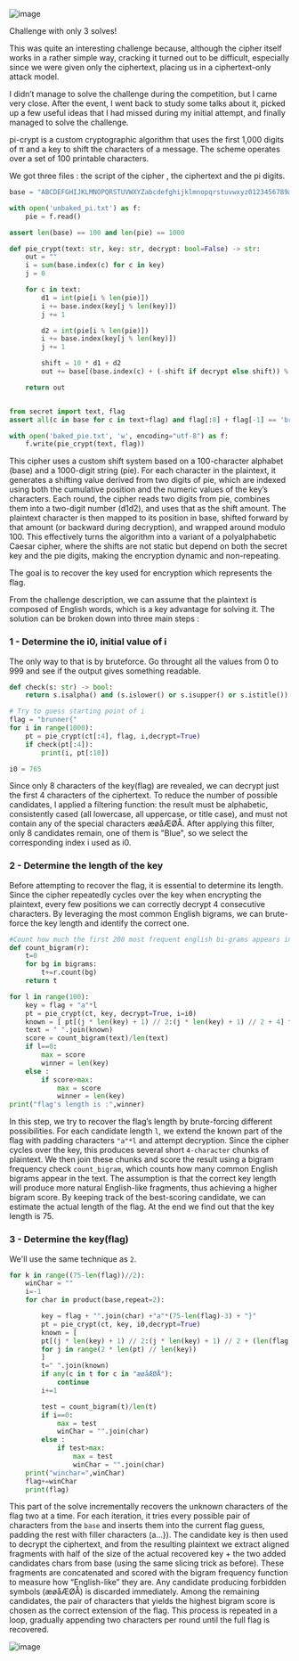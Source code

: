 ![image](./assets/pi-crypt.png)

Challenge with only 3 solves!

This was quite an interesting challenge because, although the cipher itself works in a rather simple way, cracking it turned out to be difficult, especially since we were given only the ciphertext, placing us in a ciphertext-only attack model.

I didn’t manage to solve the challenge during the competition, but I came very close. After the event, I went back to study some talks about it, picked up a few useful ideas that I had missed during my initial attempt, and finally managed to solve the challenge.

pi-crypt is a custom cryptographic algorithm that uses the first 1,000 digits of π and a key to shift the characters of a message. The scheme operates over a set of 100 printable characters.

We got three files : the script of the cipher , the ciphertext and the pi digits.

```py
base = "ABCDEFGHIJKLMNOPQRSTUVWXYZabcdefghijklmnopqrstuvwxyz0123456789æøåÆØÅ .,!?-:()[]/{}=<>+_@^|~%$#&*`“';"

with open('unbaked_pi.txt') as f:
    pie = f.read()

assert len(base) == 100 and len(pie) == 1000

def pie_crypt(text: str, key: str, decrypt: bool=False) -> str:
    out = ""
    i = sum(base.index(c) for c in key)
    j = 0

    for c in text:
        d1 = int(pie[i % len(pie)])
        i += base.index(key[j % len(key)])
        j += 1

        d2 = int(pie[i % len(pie)])
        i += base.index(key[j % len(key)])
        j += 1

        shift = 10 * d1 + d2
        out += base[(base.index(c) + (-shift if decrypt else shift)) % len(base)]

    return out


from secret import text, flag
assert all(c in base for c in text+flag) and flag[:8] + flag[-1] == 'brunner{}'

with open('baked_pie.txt', 'w', encoding="utf-8") as f:
    f.write(pie_crypt(text, flag))
```
This cipher uses a custom shift system based on a 100-character alphabet (base) and a 1000-digit string (pie). For each character in the plaintext, it generates a shifting value derived from two digits of pie, which are indexed using both the cumulative position and the numeric values of the key’s characters. Each round, the cipher reads two digits from pie, combines them into a two-digit number (d1d2), and uses that as the shift amount. The plaintext character is then mapped to its position in base, shifted forward by that amount (or backward during decryption), and wrapped around modulo 100. This effectively turns the algorithm into a variant of a polyalphabetic Caesar cipher, where the shifts are not static but depend on both the secret key and the pie digits, making the encryption dynamic and non-repeating.

The goal is to recover the key used for encryption which represents the flag.

From the challenge description, we can assume that the plaintext is composed of English words, which is a key advantage for solving it. The solution can be broken down into three main steps :

### 1 - Determine the i0, initial value of i

The only way to that is by bruteforce. Go throught all the values from 0 to 999 and see if the output gives something readable.

```py
def check(s: str) -> bool:
    return s.isalpha() and (s.islower() or s.isupper() or s.istitle()) and not any(c in s for c in "æøåÆØÅ")

# Try to guess starting point of i
flag = "brunner{"
for i in range(1000):
    pt = pie_crypt(ct[:4], flag, i,decrypt=True)
    if check(pt[:4]):
        print(i, pt[:10])

i0 = 765
```
Since only 8 characters of the key(flag) are revealed, we can decrypt just the first 4 characters of the ciphertext. To reduce the number of possible candidates, I applied a filtering function: the result must be alphabetic, consistently cased (all lowercase, all uppercase, or title case), and must not contain any of the special characters æøåÆØÅ. After applying this filter, only 8 candidates remain, one of them is "Blue", so we select the corresponding index i used as i0.

### 2 - Determine the length of the key

Before attempting to recover the flag, it is essential to determine its length. Since the cipher repeatedly cycles over the key when encrypting the plaintext, every few positions we can correctly decrypt 4 consecutive characters. By leveraging the most common English bigrams, we can brute-force the key length and identify the correct one.

```py
#Count how much the first 200 most frequent english bi-grams appears in a text
def count_bigram(r):
    t=0
    for bg in bigrams:
        t+=r.count(bg)
    return t

for l in range(100):
    key = flag + "a"*l
    pt = pie_crypt(ct, key, decrypt=True, i=i0)
    known = [ pt[(j * len(key) + 1) // 2:(j * len(key) + 1) // 2 + 4] for j in range(2 * len(pt) // len(key)) ] # builds a list of all 4-character segments after each reuse of the key.
    text = " ".join(known)
    score = count_bigram(text)/len(text)
    if l==0:
        max = score
        winner = len(key)
    else :
        if score>max:
            max = score
            winner = len(key)
print("flag's length is :",winner)
``` 
In this step, we try to recover the flag’s length by brute-forcing different possibilities. For each candidate length `l`, we extend the known part of the flag with padding characters `"a"*l` and attempt decryption. Since the cipher cycles over the key, this produces several short `4-character` chunks of plaintext. We then join these chunks and score the result using a bigram frequency check `count_bigram`, which counts how many common English bigrams appear in the text. The assumption is that the correct key length will produce more natural English-like fragments, thus achieving a higher bigram score. By keeping track of the best-scoring candidate, we can estimate the actual length of the flag. At the end we find out that the key length is 75.

### 3 - Determine the key(flag)

We'll use the same technique as `2`.

```py
for k in range((75-len(flag))//2):
    winChar = ""
    i=-1
    for char in product(base,repeat=2):

        key = flag + "".join(char) +"a"*(75-len(flag)-3) + "}"
        pt = pie_crypt(ct, key, i0,decrypt=True)
        known = [
        pt[(j * len(key) + 1) // 2:(j * len(key) + 1) // 2 + (len(flag)+2) // 2]
        for j in range(2 * len(pt) // len(key))
        ]
        t=" ".join(known)
        if any(c in t for c in "æøåÆØÅ"):
            continue
        i+=1

        test = count_bigram(t)/len(t)
        if i==0:
            max = test
            winChar = "".join(char)
        else :
            if test>max:
                max = test
                winChar = "".join(char)
    print("winchar=",winChar)
    flag+=winChar
    print(flag)
```

This part of the solve incrementally recovers the unknown characters of the flag two at a time. For each iteration, it tries every possible pair of characters from the `base` and inserts them into the current flag guess, padding the rest with filler characters (a...}). The candidate key is then used to decrypt the ciphertext, and from the resulting plaintext we extract aligned fragments with half of the size of the actual recovered key + the two added candidates chars from base (using the same slicing trick as before). These fragments are concatenated and scored with the bigram frequency function to measure how “English-like” they are. Any candidate producing forbidden symbols (æøåÆØÅ) is discarded immediately. Among the remaining candidates, the pair of characters that yields the highest bigram score is chosen as the correct extension of the flag. This process is repeated in a loop, gradually appending two characters per round until the full flag is recovered.

![image](./assets/results.png)






